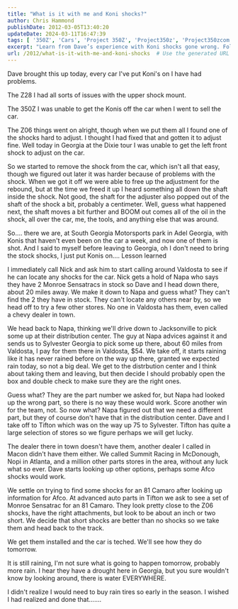 ```yaml
---
title: "What is it with me and Koni shocks?"
author: Chris Hammond
publishDate: 2012-03-05T13:40:20
updateDate: 2024-03-11T16:47:39
tags: [ '350Z', 'Cars', 'Project 350Z', 'Project350z', 'Project350zcom' ]
excerpt: "Learn from Dave’s experience with Koni shocks gone wrong. Follow his journey in solving unexpected issues at a racing event in Georgia."
url: /2012/what-is-it-with-me-and-koni-shocks  # Use the generated URL with year
---
```

<p>Dave brought this up today, every car I&#39;ve put Koni&#39;s on I&nbsp;have had problems.</p>  <p>The Z28 I had all sorts of issues with the upper shock mount.</p>  <p>The 350Z I&nbsp;was unable to get the Konis off the car when I went to sell the car.</p>  <p>The Z06 things went on alright, though when we put them all I found one of the shocks hard to adjust. I thought I had fixed that and gotten it to adjust fine. Well today in Georgia at the Dixie tour I was unable to get the left front shock to adjust on the car.</p>  <p>So we started to remove the shock from the car, which isn&#39;t all that easy, though we figured out later it was harder because of problems with the shock. When we got it off we were able to free up the adjustment for the rebound, but at the time we freed it up I heard something all down the shaft inside the shock. Not good, the shaft for the adjuster also popped out of the shaft of the shock a bit, probably a centimeter. Well, guess what happened next, the shaft moves a bit further and BOOM out comes all of the oil in the shock, all over the car, me, the tools, and anything else that was around.</p>  <p>So.... there we are, at South Georgia Motorsports park in Adel Georgia, with Konis that haven&#39;t even been on the car a week, and now one of them is shot. And I said to myself before leaving to Georgia, oh I don&#39;t need to bring the stock shocks, I just put Konis on.... Lesson learned</p>  <p>I immediately call Nick and ask him to start calling around Valdosta to see if he can locate any shocks for the car. Nick gets a hold of Napa who says they have 2 Monroe Sensatracs in stock so Dave and I head down there, about 20 miles away. We make it down to Napa and guess what? They can&#39;t find the 2 they have in stock. They can&#39;t locate any others near by, so we head off to try a few other stores. No one in Valdosta has them, even called a chevy dealer in town.</p>  <p>We head back to Napa, thinking we&#39;ll drive down to Jacksonville to pick some up at their distribution center. The guy at Napa advices against it and sends us to Sylvester Georgia to pick some up there, about 60 miles from Valdosta, I pay for them there in Valdosta, $54. We take off, it starts raining like it has never rained before on the way up there, granted we expected rain today, so not a big deal. We get to the distrbution center and I think about taking them and leaving, but then decide I should probably open the box and double check to make sure they are the right ones.</p>  <p>Guess what? They are the part number we asked for, but Napa had looked up the wrong part, so there is no way these would work. Score another win for the team, not. So now what? Napa figured out that we need a different part, but they of course don&#39;t have that in the distribution center. Dave and I take off to Tifton which was on the way up 75 to Sylvester. Tifton has quite a large selection of stores so we figure perhaps we will get lucky.</p>  <p>The dealer there in town doesn&#39;t have them, another dealer I called in Macon didn&#39;t have them either. We called Summit Racing in McDonough, Nopi in Atlanta, and a million other parts stores in the area, without any luck what so ever. Dave starts looking up other options, perhaps some Afco shocks would work.</p>  <p>We settle on trying to find some shocks for an 81 Camaro after looking up information for Afco. At advanced auto parts in Tifton we ask to see a set of Monroe Sensatrac for an 81 Camaro. They look pretty close to the Z06 shocks, have the right attachments, but look to be about an inch or two short. We decide that short shocks are better than no shocks so we take them and head back to the track.</p>  <p>We get them installed and the car is teched. We&#39;ll see how they do tomorrow.</p>  <p>It is still raining, I&#39;m not sure what is going to happen tomorrow, probably more rain. I hear they have a drought here in Georgia, but you sure wouldn&#39;t know by looking around, there is water EVERYWHERE.</p>  <p>I didn&#39;t realize I would need to buy rain tires so early in the season. I wished I had realized and done that.......</p> 

